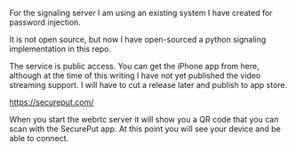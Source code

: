 For the signaling server I am using an existing system I have created for password injection.

It is not open source, but now I have open-sourced a python signaling implementation in this repo.

The service is public access. You can get the iPhone app from here, although at the time of this writing I have not yet published the video streaming support. I will have to cut a release later and publish to app store.

https://secureput.com/

When you start the webrtc server it will show you a QR code that you can scan with the SecurePut app. At this point you will see your device and be able to connect.
